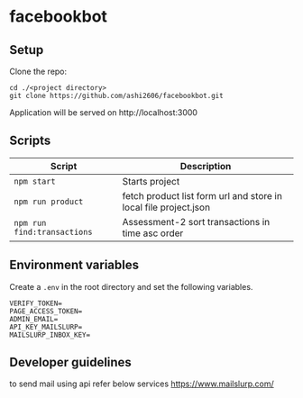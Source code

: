 # facebookbot


## Setup

Clone the repo:
```
cd ./<project directory>
git clone https://github.com/ashi2606/facebookbot.git
```

Application will be served on http://localhost:3000


## Scripts

| Script           | Description                                     |
| ---------------- | ----------------------------------------------- |
| `npm start`      | Starts project|
| `npm run product` | fetch product list form url and store in local file project.json |
| `npm run find:transactions` | Assessment-2  sort transactions in time asc order |




## Environment variables

Create a `.env` in the root directory and set the following variables.
```
VERIFY_TOKEN=
PAGE_ACCESS_TOKEN=
ADMIN_EMAIL=
API_KEY_MAILSLURP=
MAILSLURP_INBOX_KEY=
```

## Developer guidelines

to send mail using api refer below services
https://www.mailslurp.com/
